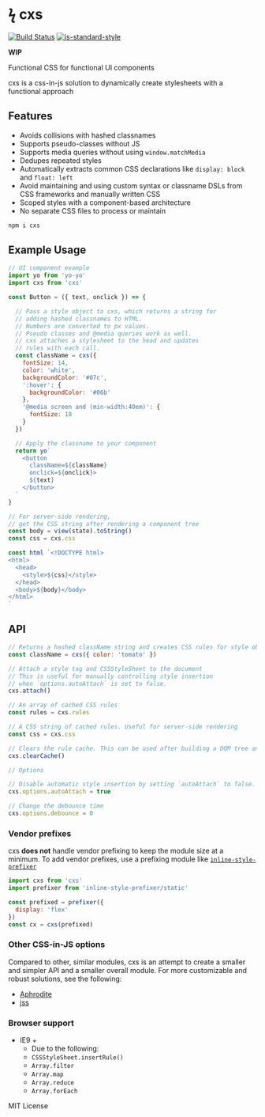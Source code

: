 
# ϟ cxs

[![Build Status](https://travis-ci.org/jxnblk/cxs.svg?branch=master)](https://travis-ci.org/jxnblk/cxs)
[![js-standard-style](https://img.shields.io/badge/code%20style-standard-brightgreen.svg)](http://standardjs.com/)

**WIP**

Functional CSS for functional UI components

cxs is a css-in-js solution to dynamically create stylesheets with a functional approach

## Features
- Avoids collisions with hashed classnames
- Supports pseudo-classes without JS
- Supports media queries without using `window.matchMedia`
- Dedupes repeated styles
- Automatically extracts common CSS declarations like `display: block` and `float: left`
- Avoid maintaining and using custom syntax or classname DSLs from CSS frameworks and manually written CSS
- Scoped styles with a component-based architecture
- No separate CSS files to process or maintain


```sh
npm i cxs
```

## Example Usage

```js
// UI component example
import yo from 'yo-yo'
import cxs from 'cxs'

const Button = ({ text, onclick }) => {

  // Pass a style object to cxs, which returns a string for
  // adding hashed classnames to HTML.
  // Numbers are converted to px values.
  // Pseudo classes and @media queries work as well.
  // cxs attaches a stylesheet to the head and updates
  // rules with each call.
  const className = cxs({
    fontSize: 14,
    color: 'white',
    backgroundColor: '#07c',
    ':hover': {
      backgroundColor: '#06b'
    },
    '@media screen and (min-width:40em)': {
      fontSize: 18
    }
  })

  // Apply the classname to your component
  return yo`
    <button
      className=${className}
      onclick=${onclick}>
      ${text}
    </button>
  `
}
```

```js
// For server-side rendering,
// get the CSS string after rendering a component tree
const body = view(state).toString()
const css = cxs.css

const html `<!DOCTYPE html>
<html>
  <head>
    <style>${css}</style>
  </head>
  <body>${body}</body>
</html>
`
```

## API

```js
// Returns a hashed className string and creates CSS rules for style objects
const className = cxs({ color: 'tomato' })

// Attach a style tag and CSSStyleSheet to the document
// This is useful for manually controlling style insertion
// when `options.autoAttach` is set to false.
cxs.attach()

// An array of cached CSS rules
const rules = cxs.rules

// A CSS string of cached rules. Useful for server-side rendering
const css = cxs.css

// Clears the rule cache. This can be used after building a DOM tree and attaching styles
cxs.clearCache()

// Options

// Disable automatic style insertion by setting `autoAttach` to false.
cxs.options.autoAttach = true

// Change the debounce time
cxs.options.debounce = 0
```

### Vendor prefixes

cxs **does not** handle vendor prefixing to keep the module size at a minimum.
To add vendor prefixes, use a prefixing module like [`inline-style-prefixer`](https://github.com/rofrischmann/inline-style-prefixer)

```js
import cxs from 'cxs'
import prefixer from 'inline-style-prefixer/static'

const prefixed = prefixer({
  display: 'flex'
})
const cx = cxs(prefixed)
```

### Other CSS-in-JS options

Compared to other, similar modules, cxs is an attempt to create a smaller and simpler API and a smaller overall module.
For more customizable and robust solutions, see the following:

- [Aphrodite](https://github.com/Khan/aphrodite)
- [jss](https://github.com/jsstyles/jss)

### Browser support

- IE9 +
  - Due to the following:
  - `CSSStyleSheet.insertRule()`
  - `Array.filter`
  - `Array.map`
  - `Array.reduce`
  - `Array.forEach`

MIT License
